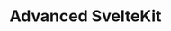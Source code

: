 ---
title: Advanced SvelteKit
scope: {"prefix":"/","name":"project"}
focus: /src/routes/+page.svelte
---